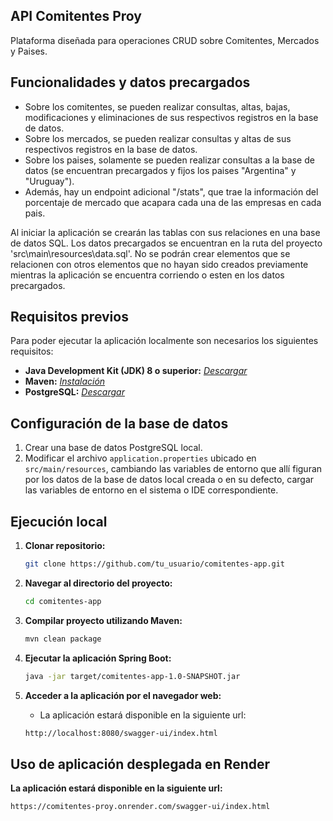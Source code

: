 ## API Comitentes Proy

Plataforma diseñada para operaciones CRUD sobre Comitentes, Mercados y Paises.

## Funcionalidades y datos precargados

- Sobre los comitentes, se pueden realizar consultas, altas, bajas, modificaciones y eliminaciones de sus respectivos registros en la base de datos.
- Sobre los mercados, se pueden realizar consultas y altas de sus respectivos registros en la base de datos.
- Sobre los paises, solamente se pueden realizar consultas a la base de datos (se encuentran precargados y fijos los paises "Argentina" y "Uruguay").
- Además, hay un endpoint adicional "/stats", que trae la información del porcentaje de mercado que acapara cada una de las empresas en cada pais.

Al iniciar la aplicación se crearán las tablas con sus relaciones en una base de datos SQL. Los datos precargados se encuentran en la ruta del proyecto 'src\main\resources\data.sql'.
No se podrán crear elementos que se relacionen con otros elementos que no hayan sido creados previamente mientras la aplicación se encuentra corriendo o esten en los datos precargados.

## Requisitos previos

Para poder ejecutar la aplicación localmente son necesarios los siguientes requisitos:

- **Java Development Kit (JDK) 8 o superior:** *[Descargar](https://www.oracle.com/java/technologies/javase/javase-jdk8-downloads.html)*
- **Maven:** *[Instalación](https://maven.apache.org/install.html)*
- **PostgreSQL:** *[Descargar](https://www.postgresql.org/download/)*

## Configuración de la base de datos

1. Crear una base de datos PostgreSQL local.
2. Modificar el archivo `application.properties` ubicado en `src/main/resources`, cambiando las variables de entorno que allí figuran por los datos de la base de datos local creada o en su defecto, cargar las variables de entorno en el sistema o IDE correspondiente.

## Ejecución local

1. **Clonar repositorio:**

   ```bash
   git clone https://github.com/tu_usuario/comitentes-app.git

2. **Navegar al directorio del proyecto:**

   ```bash
   cd comitentes-app

3. **Compilar proyecto utilizando Maven:**

   ```bash
   mvn clean package

4. **Ejecutar la aplicación Spring Boot:**

   ```bash
   java -jar target/comitentes-app-1.0-SNAPSHOT.jar

5. **Acceder a la aplicación por el navegador web:**
   
   - La aplicación estará disponible en la siguiente url:

   ```bash
   http://localhost:8080/swagger-ui/index.html

## Uso de aplicación desplegada en Render

   **La aplicación estará disponible en la siguiente url:**

   ```bash
   https://comitentes-proy.onrender.com/swagger-ui/index.html
